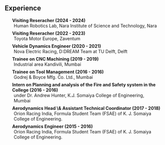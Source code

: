 ## Experience

<ol class="education" style="list-style: none;">

<li style="margin-bottom: 0.5em;">
<div><strong>Visiting Reseracher (2024 - 2024)</strong></div>
<p style="margin:0 5px 0;">
<autocolor>Human Robotics Lab, Nara Institute of Science and Technology, Nara</autocolor><br>
</p>
</li>

<li style="margin-bottom: 0.5em;">
<div><strong>Visiting Reseracher (2022 - 2023)</strong></div>
<p style="margin:0 5px 0;">
<autocolor>Toyota Motor Europe, Zaventum</autocolor><br>
</p>
</li>

<li style="margin-bottom: 0.5em;">
<div><strong>Vehicle Dynamics Engineer (2020 - 2021)</strong></div>
<p style="margin:0 5px 0;">
<autocolor>Nova Electric Racing, D:DREAM Team at TU Delft, Delft</autocolor><br>
</p>
</li>

<li style="margin-bottom: 0.5em;">
<div><strong>Trainee on CNC Machining (2019 - 2019)</strong></div>
<p style="margin:0 5px 0;">
<autocolor>Industrial area Kandivili, Mumbai</autocolor><br>
</p>
</li>

<li style="margin-bottom: 0.5em;">
<div><strong>Trainee on Tool Management (2016 - 2016)</strong></div>
<p style="margin:0 5px 0;">
<autocolor>Godrej & Boyce Mfg. Co. Ltd., Mumbai</autocolor><br>
</p>
</li>

<li style="margin-bottom: 0.5em;">
<div><strong>Intern on Planning and analysis of the Fire and Safety system in the
College (2016 - 2016)</strong></div>
<p style="margin:0 5px 0;">
<autocolor>under Dr. Andrew Hunter, K.J. Somaiya College of Engineering, Mumbai</autocolor><br>
</p>
</li>

<li style="margin-bottom: 0.5em;">
<div><strong>Aerodynamics Head \& Assistant Technical Coordinator (2017 - 2018)</strong></div>
<p style="margin:0 5px 0;">
<autocolor>Orion Racing India, Formula Student Team (FSAE) of K. J. Somaiya College of Engineering.</autocolor><br>
</p>
</li>

<li style="margin-bottom: 0.5em;">
<div><strong>Aerodynamics Engineer (2015 - 2016)</strong></div>
<p style="margin:0 5px 0;">
<autocolor>Orion Racing India, Formula Student Team (FSAE) of K. J. Somaiya College of Engineering.</autocolor><br>
</p>
</li>

</ol>

